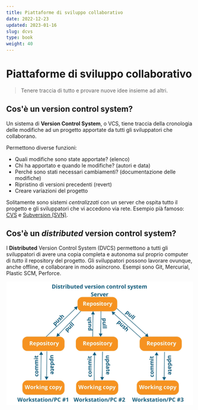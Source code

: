 ```yaml
---
title: Piattaforme di sviluppo collaborativo
date: 2022-12-23
updated: 2023-01-16
slug: dcvs
type: book
weight: 40
---
```

# Piattaforme di sviluppo collaborativo

> Tenere traccia di tutto e provare nuove idee insieme ad altri.

## Cos'è un version control system?

Un sistema di **Version Control System**, o VCS, tiene traccia della cronologia delle modifiche ad un progetto apportate da tutti gli sviluppatori che collaborano.

Permettono diverse funzioni:

- Quali modifiche sono state apportate? (elenco)
- Chi ha apportato e quando le modifiche? (autori e data)
- Perché sono stati necessari cambiamenti? (documentazione delle modifiche)
- Ripristino di versioni precedenti (revert)
- Creare variazioni del progetto

Solitamente sono sistemi _centralizzati_ con un server che ospita tutto il progetto e gli sviluppatori che vi accedono via rete. Esempio pià famoso: [CVS](https://it.wikipedia.org/wiki/Concurrent_Versions_System) e [Subversion (SVN)](https://it.wikipedia.org/wiki/Subversion).

## Cos'è un *distributed* version control system?

I **Distributed** Version Control System (DVCS) permettono a tutti gli sviluppatori di avere una copia completa e autonoma sul proprio computer di _tutto_ il repository del progetto. Gli sviluppatori possono lavorare ovunque, anche offline, e collaborare in modo asincrono. Esempi sono Git, Mercurial, Plastic SCM, Perforce.

![](img/DVCS.webp)
